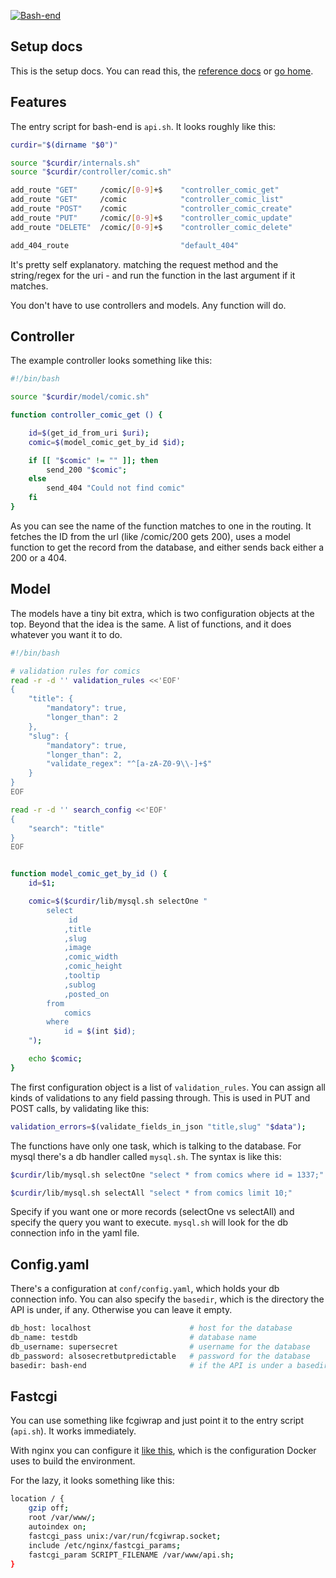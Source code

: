 [![Bash-end](https://static.consolia-comic.com/bash-end-underline.png)](http://quax.net/bash-end)


## Setup docs

This is the setup docs. You can read this, the [reference docs](ref.md) or [go home](../readme.md).


## Features

The entry script for bash-end is `api.sh`. It looks roughly like this:

```bash
curdir="$(dirname "$0")"

source "$curdir/internals.sh"
source "$curdir/controller/comic.sh"

add_route "GET"     /comic/[0-9]+$    "controller_comic_get"
add_route "GET"     /comic            "controller_comic_list"
add_route "POST"    /comic            "controller_comic_create"
add_route "PUT"     /comic/[0-9]+$    "controller_comic_update"
add_route "DELETE"  /comic/[0-9]+$    "controller_comic_delete"

add_404_route                         "default_404"
```

It's pretty self explanatory. matching the request method and the string/regex for the uri - and run the function in the last argument if it matches.

You don't have to use controllers and models. Any function will do. 


## Controller

The example controller looks something like this:

```bash
#!/bin/bash

source "$curdir/model/comic.sh"

function controller_comic_get () {

	id=$(get_id_from_uri $uri);
	comic=$(model_comic_get_by_id $id);

	if [[ "$comic" != "" ]]; then
		send_200 "$comic";
	else
		send_404 "Could not find comic"
	fi
}
```

As you can see the name of the function matches to one in the routing. It fetches the ID from the url (like /comic/200 gets 200), uses a model function to get the record from the database, and either sends back either a 200 or a 404.

## Model

The models have a tiny bit extra, which is two configuration objects at the top. Beyond that the idea is the same. A list of functions, and it does whatever you want it to do.

```bash
#!/bin/bash

# validation rules for comics
read -r -d '' validation_rules <<'EOF'
{
	"title": {
		"mandatory": true,
		"longer_than": 2
	},
	"slug": {
		"mandatory": true,
		"longer_than": 2,
		"validate_regex": "^[a-zA-Z0-9\\-]+$"
	}
}
EOF

read -r -d '' search_config <<'EOF'
{
	"search": "title"
}
EOF


function model_comic_get_by_id () {
	id=$1;

	comic=$($curdir/lib/mysql.sh selectOne "
		select
			 id
			,title
			,slug
			,image
			,comic_width
			,comic_height
			,tooltip
			,sublog
			,posted_on
		from
			comics
		where
			id = $(int $id);
	");

	echo $comic;
}
```

The first configuration object is a list of `validation_rules`. You can assign all kinds of validations to any field passing through. This is used in PUT and POST calls, by validating like this:

```bash
validation_errors=$(validate_fields_in_json "title,slug" "$data");
```

The functions have only one task, which is talking to the database. For mysql there's a db handler called `mysql.sh`. The syntax is like this:

```bash
$curdir/lib/mysql.sh selectOne "select * from comics where id = 1337;"

$curdir/lib/mysql.sh selectAll "select * from comics limit 10;"
```

Specify if you want one or more records (selectOne vs selectAll) and specify the query you want to execute. `mysql.sh` will look for the db connection info in the yaml file.


## Config.yaml

There's a configuration at `conf/config.yaml`, which holds your db connection info. You can also specify the `basedir`, which is the directory the API is under, if any. Otherwise you can leave it empty.

```bash
db_host: localhost                      # host for the database
db_name: testdb                         # database name
db_username: supersecret                # username for the database
db_password: alsosecretbutpredictable   # password for the database
basedir: bash-end                       # if the API is under a basedir, list it here
```


## Fastcgi

You can use something like fcgiwrap and just point it to the entry script (`api.sh`). It works immediately.

With nginx you can configure it [like this](../conf/nginx-bash-end.conf), which is the configuration Docker uses to build the environment.

For the lazy, it looks something like this:

```bash
location / {
	gzip off;
	root /var/www/;
	autoindex on;
	fastcgi_pass unix:/var/run/fcgiwrap.socket;
	include /etc/nginx/fastcgi_params;
	fastcgi_param SCRIPT_FILENAME /var/www/api.sh;
}
```



